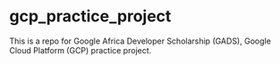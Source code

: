 # gcp_practice_project
This is a repo for Google Africa Developer Scholarship (GADS), Google Cloud Platform (GCP) practice project.
